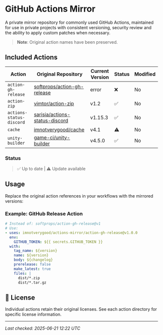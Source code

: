 # GitHub Actions Mirror

A private mirror repository for commonly used GitHub Actions, maintained for use in private projects with consistent versioning, security review and the ability to apply custom patches when necessary.

> **Note**: Original action names have been preserved.

## Included Actions

| Action | Original Repository | Current Version | Status | Modified |
|--------|-------------------|-----------------|---------|-----------|
| `action-gh-release` | [softprops/action-gh-release](https://github.com/softprops/action-gh-release) | error |  ❌  | No |
| `action-zip` | [vimtor/action-zip](https://github.com/vimtor/action-zip) | v1.2 | ✅ | No |
| `actions-status-discord` | [sarisia/actions-status-discord](https://github.com/sarisia/actions-status-discord) | v1.15.3 | ✅ | No |
| `cache` | [imnotverygood/cache](https://github.com/imnotverygood/cache) | v4.1 |  ⚠️  | No |
| `unity-builder` | [game-ci/unity-builder](https://github.com/game-ci/unity-builder) | v4.5.0 | ✅ | No |

### Status
> ✅ Up to date | ⚠️ Update available

## Usage

Replace the original action references in your workflows with the mirrored versions:

### Example: GitHub Release Action

```yaml
# Instead of: softprops/action-gh-release@v1
# Use:
- uses: imnotverygood/actions-mirror/action-gh-release@v1.0.0
  env:
    GITHUB_TOKEN: ${{ secrets.GITHUB_TOKEN }}
  with:
    tag_name: ${version}
    name: ${version}
    body: ${changelog}
    prerelease: false
    make_latest: true
    files: |
      dist/*.zip
      dist/*.tar.gz
```

## 📄 License

Individual actions retain their original licenses. See each action directory for specific license information.

---







*Last checked: 2025-06-21 12:22 UTC*
